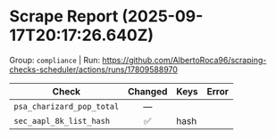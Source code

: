# Scrape Report (2025-09-17T20:17:26.640Z)

Group: `compliance`  |  Run: https://github.com/AlbertoRoca96/scraping-checks-scheduler/actions/runs/17809588970

| Check | Changed | Keys | Error |
|---|:---:|:--|:--|
| `psa_charizard_pop_total` | — |  |  |
| `sec_aapl_8k_list_hash` | ✅ | hash |  |
